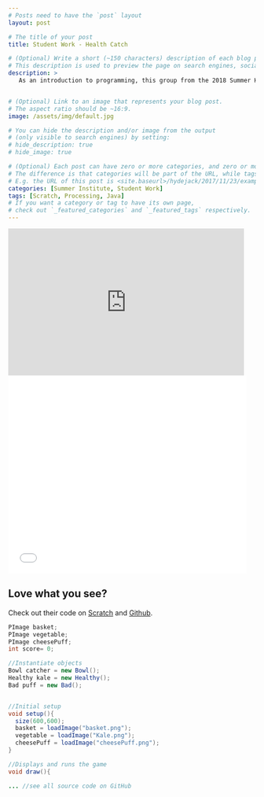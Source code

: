 ```yaml
---
# Posts need to have the `post` layout
layout: post

# The title of your post
title: Student Work - Health Catch

# (Optional) Write a short (~150 characters) description of each blog post.
# This description is used to preview the page on search engines, social media, etc.
description: >
   As an introduction to programming, this group from the 2018 Summer Honors Institute @ LIU developed a game to encourage healthy eating.


# (Optional) Link to an image that represents your blog post.
# The aspect ratio should be ~16:9.
image: /assets/img/default.jpg

# You can hide the description and/or image from the output
# (only visible to search engines) by setting:
# hide_description: true
# hide_image: true

# (Optional) Each post can have zero or more categories, and zero or more tags.
# The difference is that categories will be part of the URL, while tags will not.
# E.g. the URL of this post is <site.baseurl>/hydejack/2017/11/23/example-content/
categories: [Summer Institute, Student Work]
tags: [Scratch, Processing, Java]
# If you want a category or tag to have its own page,
# check out `_featured_categories` and `_featured_tags` respectively.
---
```


<iframe src="https://docs.google.com/presentation/d/e/2PACX-1vQQPyCJbRo1sxGaiUJ5WxURLNphFq6UC2fnMWK-XHIhv-qc92OoYqz4naFzolucencHWJYwsO5k6w9J/embed?start=false&loop=false&delayms=3000" frameborder="0" width="480" height="299" allowfullscreen="true" mozallowfullscreen="true" webkitallowfullscreen="true"></iframe>

<iframe allowtransparency="true" width="485" height="402" src="//scratch.mit.edu/projects/embed/236643230/?autostart=false" frameborder="0" allowfullscreen></iframe>
    
## Love what you see?

Check out their code on [Scratch](https://scratch.mit.edu/projects/236643230/) and [Github](https://github.com/DanielGelfand/HealthCatch).

```java
PImage basket;
PImage vegetable;
PImage cheesePuff;
int score= 0;

//Instantiate objects
Bowl catcher = new Bowl();
Healthy kale = new Healthy();
Bad puff = new Bad();


//Initial setup
void setup(){
  size(600,600);
  basket = loadImage("basket.png");
  vegetable = loadImage("Kale.png");
  cheesePuff = loadImage("cheesePuff.png");
}

//Displays and runs the game
void draw(){

... //see all source code on GitHub
```